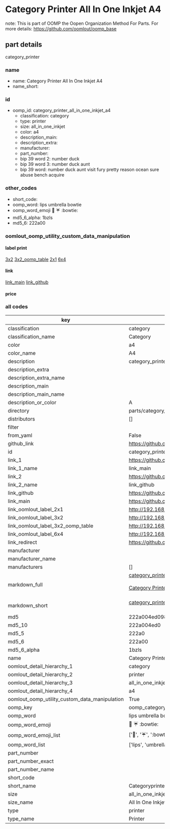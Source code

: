 # Category Printer All In One Inkjet A4  

note: This is part of OOMP the Oopen Organization Method For Parts. For more details: https://github.com/oomlout/oomp_base

##  part details
  



category_printer



### name
* name: Category Printer All In One Inkjet A4
* name_short: 
### id
* oomp_id: category_printer_all_in_one_inkjet_a4
  * classification: category
  * type: printer
  * size: all_in_one_inkjet
  * color: a4
  * description_main: 
  * description_extra: 
  * manufacturer: 
  * part_number: 
  * bip 39 word 2: number duck
  * bip 39 word 3: number duck aunt
  * bip 39 word: number duck aunt visit fury pretty reason ocean sure abuse bench acquire

### other_codes
* short_code: 
* oomp_word: lips umbrella bowtie
* oomp_word_emoji :lips: :umbrella: :bowtie:
* md5_6_alpha: 1bzls
* md5_6: 222a00






### oomlout_oomp_utility_custom_data_manipulation
#### label print
[3x2](http://192.168.1.245:1112/?label=oomp%201bzls)
[3x2_oomp_table](http://192.168.1.108:1112/?label=oomp%201bzls)
[2x1](http://192.168.1.242:1112/?label=oomp%201bzls)
[6x4](http://192.168.1.55:1112/?label=oomp%201bzls)    

#### link

[link_main](https://github.com/oomlout/oomlout_oomp_version_1_messy/tree/main/parts/category_printer_all_in_one_inkjet_a4) [link_github](https://github.com/oomlout/oomlout_oomp_version_1_messy/tree/main/parts/category_printer_all_in_one_inkjet_a4)                             

#### price







### all codes 
| key | value |  
| --- | --- |  
| classification | category |  
| classification_name | Category |  
| color | a4 |  
| color_name | A4 |  
| description | category_printer |  
| description_extra |  |  
| description_extra_name |  |  
| description_main |  |  
| description_main_name |  |  
| description_or_color | A  |  
| directory | parts/category_printer_all_in_one_inkjet_a4 |  
| distributors | [] |  
| filter |  |  
| from_yaml | False |  
| github_link | https://github.com/oomlout/oomlout_oomp_part_src/tree/main/parts/category_printer_all_in_one_inkjet_a4 |  
| id | category_printer_all_in_one_inkjet_a4 |  
| link_1 | https://github.com/oomlout/oomlout_oomp_version_1_messy/tree/main/parts/category_printer_all_in_one_inkjet_a4 |  
| link_1_name | link_main |  
| link_2 | https://github.com/oomlout/oomlout_oomp_version_1_messy/tree/main/parts/category_printer_all_in_one_inkjet_a4 |  
| link_2_name | link_github |  
| link_github | https://github.com/oomlout/oomlout_oomp_version_1_messy/tree/main/parts/category_printer_all_in_one_inkjet_a4 |  
| link_main | https://github.com/oomlout/oomlout_oomp_version_1_messy/tree/main/parts/category_printer_all_in_one_inkjet_a4 |  
| link_oomlout_label_2x1 | http://192.168.1.242:1112/?label=oomp%201bzls |  
| link_oomlout_label_3x2 | http://192.168.1.245:1112/?label=oomp%201bzls |  
| link_oomlout_label_3x2_oomp_table | http://192.168.1.108:1112/?label=oomp%201bzls |  
| link_oomlout_label_6x4 | http://192.168.1.55:1112/?label=oomp%201bzls |  
| link_redirect | https://github.com/oomlout/oomlout_oomp_version_1_messy/tree/main/parts/category_printer_all_in_one_inkjet_a4 |  
| manufacturer |  |  
| manufacturer_name |  |  
| manufacturers | [] |  
| markdown_full | [category_printer_all_in_one_inkjet_a4](none)<br>[](none)<br>[Category Printer All In One Inkjet A4](none)<br><br> |  
| markdown_short | [category_printer_all_in_one_inkjet_a4](none)<br><br> |  
| md5 | 222a004ed098f662a8af3f4c1e90f4bb |  
| md5_10 | 222a004ed0 |  
| md5_5 | 222a0 |  
| md5_6 | 222a00 |  
| md5_6_alpha | 1bzls |  
| name | Category Printer All In One Inkjet A4 |  
| oomlout_detail_hierarchy_1 | category |  
| oomlout_detail_hierarchy_2 | printer |  
| oomlout_detail_hierarchy_3 | all_in_one_inkjet |  
| oomlout_detail_hierarchy_4 | a4 |  
| oomlout_oomp_utility_custom_data_manipulation | True |  
| oomp_key | oomp_category_printer_all_in_one_inkjet_a4 |  
| oomp_word | lips umbrella bowtie |  
| oomp_word_emoji | :lips: :umbrella: :bowtie: |  
| oomp_word_emoji_list | [':lips:', ':umbrella:', ':bowtie:'] |  
| oomp_word_list | ['lips', 'umbrella', 'bowtie'] |  
| part_number |  |  
| part_number_exact |  |  
| part_number_name |  |  
| short_code |  |  
| short_name | Categoryprinter |  
| size | all_in_one_inkjet |  
| size_name | All In One Inkjet |  
| type | printer |  
| type_name | Printer |  
